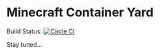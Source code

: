# Minecraft Container Yard

Build Status: [![Circle CI](https://circleci.com/gh/itzg/minecraft-container-yard.svg?style=svg&circle-token=0cb67c015a4a91511269687b486f542414fe21c7)](https://circleci.com/gh/itzg/minecraft-container-yard)

Stay tuned...
